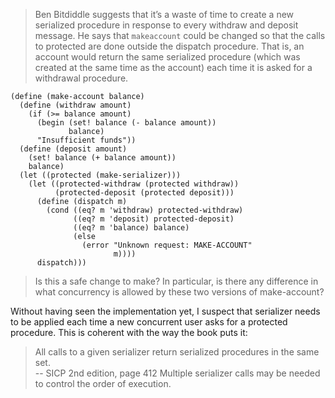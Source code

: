 > Ben Bitdiddle suggests that it’s a waste of time to create a new serialized
procedure in response to every withdraw and deposit message. He says that 
`makeaccount` could be changed so that the calls to protected are done outside
the dispatch procedure. That is, an account would return the same serialized
procedure (which was created at the same time as the account) each time it is
asked for a withdrawal procedure.

```racket
(define (make-account balance)
  (define (withdraw amount)
    (if (>= balance amount)
      (begin (set! balance (- balance amount))
             balance)
      "Insufficient funds"))
  (define (deposit amount)
    (set! balance (+ balance amount))
    balance)
  (let ((protected (make-serializer)))
    (let ((protected-withdraw (protected withdraw))
          (protected-deposit (protected deposit)))
      (define (dispatch m)
        (cond ((eq? m 'withdraw) protected-withdraw)
              ((eq? m 'deposit) protected-deposit)
              ((eq? m 'balance) balance)
              (else
                (error "Unknown request: MAKE-ACCOUNT"
                       m))))
      dispatch)))
```

> Is this a safe change to make? In particular, is there any difference in what
concurrency is allowed by these two versions of make-account?

Without having seen the implementation yet, I suspect that serializer needs to
be applied each time a new concurrent user asks for a protected procedure.
This is coherent with the way the book puts it:
> All calls to a given serializer return serialized procedures
> in the same set.<br>
>   -- SICP 2nd edition, page 412
Multiple serializer calls may be needed to control the order of execution.
